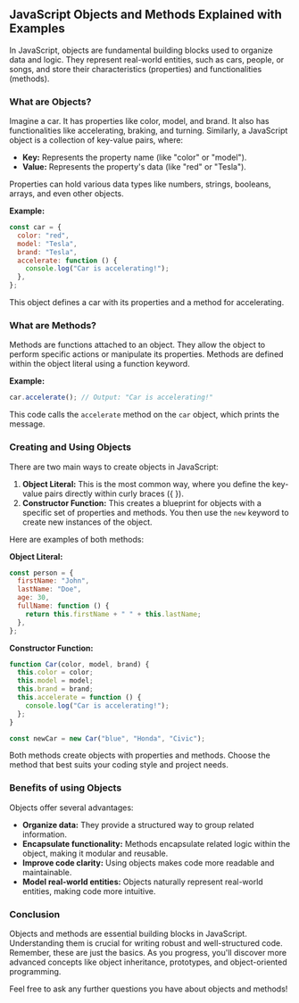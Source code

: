 ## JavaScript Objects and Methods Explained with Examples

In JavaScript, objects are fundamental building blocks used to organize data and logic. They represent real-world entities, such as cars, people, or songs, and store their characteristics (properties) and functionalities (methods).

### What are Objects?

Imagine a car. It has properties like color, model, and brand. It also has functionalities like accelerating, braking, and turning. Similarly, a JavaScript object is a collection of key-value pairs, where:

- **Key:** Represents the property name (like "color" or "model").
- **Value:** Represents the property's data (like "red" or "Tesla").

Properties can hold various data types like numbers, strings, booleans, arrays, and even other objects.

**Example:**

```javascript
const car = {
  color: "red",
  model: "Tesla",
  brand: "Tesla",
  accelerate: function () {
    console.log("Car is accelerating!");
  },
};
```

This object defines a car with its properties and a method for accelerating.

### What are Methods?

Methods are functions attached to an object. They allow the object to perform specific actions or manipulate its properties. Methods are defined within the object literal using a function keyword.

**Example:**

```javascript
car.accelerate(); // Output: "Car is accelerating!"
```

This code calls the `accelerate` method on the `car` object, which prints the message.

### Creating and Using Objects

There are two main ways to create objects in JavaScript:

1. **Object Literal:** This is the most common way, where you define the key-value pairs directly within curly braces ({ }).
2. **Constructor Function:** This creates a blueprint for objects with a specific set of properties and methods. You then use the `new` keyword to create new instances of the object.

Here are examples of both methods:

**Object Literal:**

```javascript
const person = {
  firstName: "John",
  lastName: "Doe",
  age: 30,
  fullName: function () {
    return this.firstName + " " + this.lastName;
  },
};
```

**Constructor Function:**

```javascript
function Car(color, model, brand) {
  this.color = color;
  this.model = model;
  this.brand = brand;
  this.accelerate = function () {
    console.log("Car is accelerating!");
  };
}

const newCar = new Car("blue", "Honda", "Civic");
```

Both methods create objects with properties and methods. Choose the method that best suits your coding style and project needs.

### Benefits of using Objects

Objects offer several advantages:

- **Organize data:** They provide a structured way to group related information.
- **Encapsulate functionality:** Methods encapsulate related logic within the object, making it modular and reusable.
- **Improve code clarity:** Using objects makes code more readable and maintainable.
- **Model real-world entities:** Objects naturally represent real-world entities, making code more intuitive.

### Conclusion

Objects and methods are essential building blocks in JavaScript. Understanding them is crucial for writing robust and well-structured code. Remember, these are just the basics. As you progress, you'll discover more advanced concepts like object inheritance, prototypes, and object-oriented programming.

Feel free to ask any further questions you have about objects and methods!
